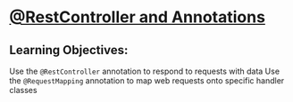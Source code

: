 # [@RestController and Annotations](https://login.codingdojo.com/m/315/9532/64271)

## Learning Objectives:
Use the `@RestController` annotation to respond to requests with data
Use the `@RequestMapping` annotation to map web requests onto specific handler classes
